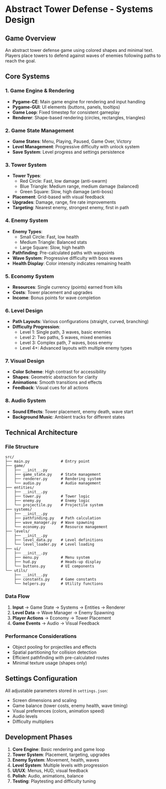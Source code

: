 # Abstract Tower Defense - Systems Design

## Game Overview
An abstract tower defense game using colored shapes and minimal text. Players place towers to defend against waves of enemies following paths to reach the goal.

## Core Systems

### 1. Game Engine & Rendering
- **Pygame-CE**: Main game engine for rendering and input handling
- **Pygame-GUI**: UI elements (buttons, panels, tooltips)
- **Game Loop**: Fixed timestep for consistent gameplay
- **Renderer**: Shape-based rendering (circles, rectangles, triangles)

### 2. Game State Management
- **Game States**: Menu, Playing, Paused, Game Over, Victory
- **Level Management**: Progressive difficulty with unlock system
- **Save System**: Level progress and settings persistence

### 3. Tower System
- **Tower Types**: 
  - Red Circle: Fast, low damage (anti-swarm)
  - Blue Triangle: Medium range, medium damage (balanced)
  - Green Square: Slow, high damage (anti-boss)
- **Placement**: Grid-based with visual feedback
- **Upgrades**: Damage, range, fire rate improvements
- **Targeting**: Nearest enemy, strongest enemy, first in path

### 4. Enemy System
- **Enemy Types**:
  - Small Circle: Fast, low health
  - Medium Triangle: Balanced stats
  - Large Square: Slow, high health
- **Pathfinding**: Pre-calculated paths with waypoints
- **Wave System**: Progressive difficulty with boss waves
- **Health Display**: Color intensity indicates remaining health

### 5. Economy System
- **Resources**: Single currency (points) earned from kills
- **Costs**: Tower placement and upgrades
- **Income**: Bonus points for wave completion

### 6. Level Design
- **Path Layouts**: Various configurations (straight, curved, branching)
- **Difficulty Progression**:
  - Level 1: Single path, 3 waves, basic enemies
  - Level 2: Two paths, 5 waves, mixed enemies
  - Level 3: Complex path, 7 waves, boss enemy
  - Level 4+: Advanced layouts with multiple enemy types

### 7. Visual Design
- **Color Scheme**: High contrast for accessibility
- **Shapes**: Geometric abstraction for clarity
- **Animations**: Smooth transitions and effects
- **Feedback**: Visual cues for all actions

### 8. Audio System
- **Sound Effects**: Tower placement, enemy death, wave start
- **Background Music**: Ambient tracks for different states

## Technical Architecture

### File Structure
```
src/
├── main.py              # Entry point
├── game/
│   ├── __init__.py
│   ├── game_state.py    # State management
│   ├── renderer.py      # Rendering system
│   └── audio.py         # Audio management
├── entities/
│   ├── __init__.py
│   ├── tower.py         # Tower logic
│   ├── enemy.py         # Enemy logic
│   └── projectile.py    # Projectile system
├── systems/
│   ├── __init__.py
│   ├── pathfinding.py   # Path calculation
│   ├── wave_manager.py  # Wave spawning
│   └── economy.py       # Resource management
├── levels/
│   ├── __init__.py
│   ├── level_data.py    # Level definitions
│   └── level_loader.py  # Level loading
├── ui/
│   ├── __init__.py
│   ├── menu.py          # Menu system
│   ├── hud.py           # Heads-up display
│   └── buttons.py       # UI components
└── utils/
    ├── __init__.py
    ├── constants.py     # Game constants
    └── helpers.py       # Utility functions
```

### Data Flow
1. **Input** → Game State → Systems → Entities → Renderer
2. **Level Data** → Wave Manager → Enemy Spawning
3. **Player Actions** → Economy → Tower Placement
4. **Game Events** → Audio → Visual Feedback

### Performance Considerations
- Object pooling for projectiles and effects
- Spatial partitioning for collision detection
- Efficient pathfinding with pre-calculated routes
- Minimal texture usage (shapes only)

## Settings Configuration
All adjustable parameters stored in `settings.json`:
- Screen dimensions and scaling
- Game balance (tower costs, enemy health, wave timing)
- Visual preferences (colors, animation speed)
- Audio levels
- Difficulty multipliers

## Development Phases
1. **Core Engine**: Basic rendering and game loop
2. **Tower System**: Placement, targeting, upgrades
3. **Enemy System**: Movement, health, waves
4. **Level System**: Multiple levels with progression
5. **UI/UX**: Menus, HUD, visual feedback
6. **Polish**: Audio, animations, balance
7. **Testing**: Playtesting and difficulty tuning 